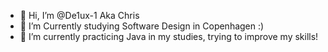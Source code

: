 - 👋 Hi, I’m @De1ux-1 Aka Chris
- 👀 I’m Currently studying Software Design in Copenhagen :)
- 🌱 I’m currently practicing Java in my studies, trying to improve my skills! 

<!---
De1ux-1/De1ux-1 is a ✨ special ✨ repository because its `README.md` (this file) appears on your GitHub profile.
You can click the Preview link to take a look at your changes.
--->
